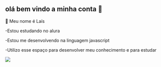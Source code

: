 ## olá bem vindo a minha conta 👋

🌻 Meu nome é Laís 

-Estou estudando no alura

-Estou me desenvolvendo na linguagem javascript

-Utilizo esse espaço para desenvolver meu conhecimento e para estudar

![](https://media.tenor.com/p96XUHeS4q8AAAAi/peach-and-goma-goma.gif
)
